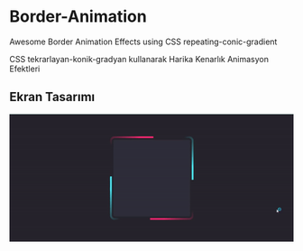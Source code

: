 # Border-Animation

Awesome Border Animation Effects using CSS repeating-conic-gradient

CSS tekrarlayan-konik-gradyan kullanarak Harika Kenarlık Animasyon Efektleri

<h2>Ekran Tasarımı</h2>

![](card.gif)
